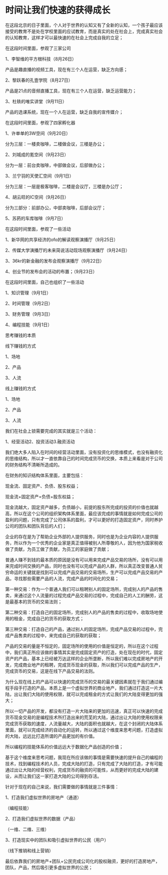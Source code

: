 # 时间让我们快速的获得成长

在这段北京的日子里面，个人对于世界的认知又有了全新的认知，一个孩子最应该接受的教育不是处在学校里面的应试教育，而是真实的处在社会上，完成真实社会的认知教育，这样才可以最快速的在社会上完成自我的立足；

在这段时间里面，参观了三家公司

1、李智维的平方根科技（8月26日）

产品是趣直播的视频工具，现在有三个人在运营，缺乏方向感；

2、黎跃春的孔壹学院（8月27日）

产品是21点的音频直播工具，现在有三个人在运营，缺乏运营能力；

3、杜轶的唯实讲堂（9月11日）

产品的选课系统，现在一个人在运营，缺乏自我的宣传媒介；

在这段时间里面，参观了四家孵化器

1、许单单的3W空间（9月20日）

分为三层：一楼卖咖啡，二楼做会议，三楼是办公；

2、刘城成的氪空间（9月23日）

分为一层：前台卖咖啡，中部做会议，后部做办公；

3、兰宁羽的天使汇空间（9月1日）

分为三层：一层是极客咖啡，二楼是会议厅，三楼是办公厅；

4、胡云旺的IC空间（9月26日）

分为三部分：前部办公，中部卖咖啡，后部会议厅；

5、苏菂的车库咖啡（9月7日）

在这段时间里面，参观了一些活动

1、新华网的共享经济的ofo的解读观察演播厅（9月25日）

2、传媒大学演播厅的未来简说活动现场观察演播厅（9月24日）

3、36kr的新金融的发布会观察演播厅（9月22日）

4、创业节的发布会的活动的布置；（9月23日）

在这段时间里面，自己也组织了一些活动

1、知识管理（9月1日）

2、时间管理（9月2日）

3、财务管理（9月3日）

4、编程技能（9月1日）

思考赚钱的本质

线下赚钱的方式

1、场地

2、产品

3、人流

线上赚钱的方式

1、场地

2、产品

3、人流

我们在社会上锁需要完成的其实就是三个活动：

1、经营活动2、投资活动3.融资活动

我们绝大多人陷入在时间的经营活动里面，没有投资化的思维模式，也没有融资化的思维结构，所以才一直依靠自己的时间完成货币的交换，本质上来看是对于公司的财务结构不清晰所造成的。

在财务的知识结构体系里面，主要包括：

现金流、固定资产、负债、股东权益；

现金流+固定资产=负债+股东权益；

现金流越大，固定资产越多，负债越小，前提的股东所完成的投资的价值也就越高，所以在这个公司的组织架构体系里面，最应该完成的事情就是如何完成公司的盈利的问题，只有完成了公司体系的盈利，才可以更好的打造固定资产，同时养护公司的团队和团队背后的人们；

企业的存在是为了帮助企业外部的人提供服务，同时也是为企业内容的人提供服务，所以作为一个优秀的企业家是真正值得被别人所尊敬的人，因为他为国家税收做了贡献，为员工做了贡献，为员工的家庭做了贡献；

普通人赚不到钱的最本质的原因是没有可以用来完成产品交易的场所，没有可以用来完成时间交换的产品，同时也没有可以完成产品的人群，所以真正改变普通人贫穷命运的关键就是找到可以完成产品交易的交易场所，生产可以完成产品交易的产品，寻找那些需要产品的人流，完成产品的时间化的交易；

第一种交易：作为一个普通人我们可以租聘别人的固定场所，完成别人的产品的售卖，来通过这个人流量的过程完成产品交易的过程中，完成自己的人工的酬劳，这是最基本的货币的交易法则；

第二种交易：打造自己的固定场所，完成别人的产品的售卖的过程中，收取场地使用的租金，完成自己的货币的获取方式；

第三种交易：打造自己的产品，通过别人的固定场所，完成产品交易的过程中，完成产品售卖的过程中，来完成自己的获取的获取；

产品的交易的量是不恒定的，固定场所的使用的价值是恒定的，所以在这个过程中，我们真正所应该做的事情其实是完成固定资产的打造，处在现在的时代，固定资产的产品，基本上已经被万达这样的企业所垄断，所以我们难以完成房地产的开发，完成商业地产的租聘，完成货币现金的获取，所以我们可以完成产品的生产，完成货币的交易，这是在线下产品交易的法则。

为什么现在线上的产品可以快速的完成货币的交易的最关键因素就在于我们通过编程手段手打造的产品，本质上是一个虚拟世界的商业地产，我们通过打造这一片大陆，出让我们大陆的使用权限，就可以完成租金的方式让我们的大陆变得更加的强大；

所以一切产品的开发，都没有打造一片大陆来的更加的迅速，真正可以快速的完成货币现金交易的是编程技术所打造出来的荒芜的大陆，通过出让大陆的使用权限来完成货币获取的速度，人流量越大，大陆的面积也就越大，在这个封闭的大陆体系里面，就可以完成经济的自动化的运转，所以通过这个维度来思考问题，打造虚拟的大陆，远远比打造所谓的产品更加的有价值。

所以编程的技能体系的价值远远大于数据化产品创造的价值；

基于这个维度来思考问题，我现在所应该做的事情是需要快速的提升自己的编程的技术，找到编程技术的人员，完成大陆的打造，只有完成了大陆的打造，才有可能通过出让大陆的经营权利，完成货币的融资的可能性，从而更好的完成大陆的建设，从而让我们这一家打造大陆的公司得到存活。

针对于现在的自己来说，我们需要做的事情就是三件事情：

1、打造我们虚拟世界的房地产（通道）

（编程技能）

2、打造我们虚拟世界的数据（产品）

（一维、二维、三维）

3、打造现实中的团队和吸引虚拟世界的公民（用户）

（线下推销和线上营销）

最后依靠我们的房地产+团队+公民完成公司化的股权融资，更好的打造房地产，团队，产品，然后吸引更多虚拟世界的公民；
